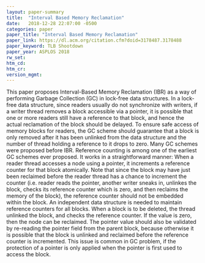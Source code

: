 ```yaml
---
layout: paper-summary
title:  "Interval Based Memory Reclamation"
date:   2018-12-28 22:07:00 -0500
categories: paper
paper_title: "Interval Based Memory Reclamation"
paper_link: https://dl.acm.org/citation.cfm?doid=3178487.3178488
paper_keyword: TLB Shootdown
paper_year: ASPLOS 2018
rw_set: 
htm_cd: 
htm_cr: 
version_mgmt: 
---
```


This paper proposes Interval-Based Memory Reclamation (IBR) as a way of performing Garbage Collection (GC) in 
lock-free data structures. In a lock-free data structure, since readers usually do not synchronize with writers, 
if a writer thread removes a block accessible via a pointer, it is possible that one or more readers still
have a reference to that block, and hence the actual reclamation of the block should be delayed. To ensure safe access
of memory blocks for readers, the GC scheme should guarantee that a block is only removed after it has been unlinked
from the data structure and the number of thread holding a reference to it drops to zero. Many GC schemes were proposed 
before IBR. Reference counting is among one of the earliest GC schemes ever proposed. It works in a straightforward manner: 
When a reader thread accesses a node using a pointer, it increments a reference counter for that block atomically. Note that
since the block may have just been reclaimed before the reader thread has a chance to increment the counter (i.e. 
reader reads the pointer, another writer sneaks in, unlinkes the block, checks its reference counter which is zero,
and then reclaims the memory of the block), the reference counter should not be embedded within the block. An independent 
data structure is needed to maintain reference counters for all blocks. When a block is to be deleted, the thread
unlinked the block, and checks the reference counter. If the value is zero, then the node can be reclaimed. 
The pointer value should also be validated by re-reading the pointer field from the parent block, because otherwise 
it is possible that the block is unlinked and reclaimed before the reference counter is incremented. This issue is common 
in GC problem, if the protection of a pointer is only applied when the pointer is first used to access the block.

